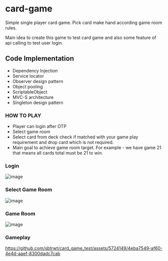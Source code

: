 # card-game
Simple single player card game. Pick card make hand according game room rules.

Main idea to create this game to test card game and also some feature of api calling to test user login.

## Code Implementation
- Dependency Injection
- Service locator
- Observer design pattern
- Object pooling
- ScriptableObject
- MVC-S architecture
- Singleton design pattern
  
### HOW TO PLAY
- Player can login after OTP
- Select game room
- Select card from deck check if matched with your game play requirement and drop card which is not required.
- Main goal to achieve game room target. For example - we have game 21 that means all cards total must be 21 to win.

### Login 
![image](https://github.com/sbtrwt/card_game_test/assets/5724149/d5333594-b0e4-4a9c-9f71-5f6c63dca24b)


### Select Game Room
![image](https://github.com/sbtrwt/card_game_test/assets/5724149/b2ffe08b-f63e-477f-b948-4319236a4836)


### Game Room
![image](https://github.com/sbtrwt/card_game_test/assets/5724149/d6e861ab-538b-4362-b3da-f2735e78d708)


### Gameplay


https://github.com/sbtrwt/card_game_test/assets/5724149/4eba7549-af60-4e4d-aaef-8300dadc7cab



